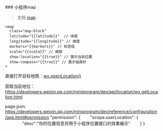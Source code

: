 ﻿﻿﻿### 小程序map

> 文档 ﻿[map](https://developers.weixin.qq.com/miniprogram/dev/component/map.html)

```
<map
  class="map-block"
  latitude="{{latitude}}"  // 纬度
  longitude="{{longitude}}" // 维度
  markers="{{markers}}" // 标签组
  scale="{{scale}}" // 缩放
  show-location="{{true}}" // 展示当前位置
  show-compass="{{true}}" // 展示指南针
>
```



直接打开目标地图：[wx.openLocation()](https://developers.weixin.qq.com/miniprogram/dev/api/location/wx.openLocation.html)

获取当前地位：https://developers.weixin.qq.com/miniprogram/dev/api/location/wx.getLocation.html

page.json: https://developers.weixin.qq.com/miniprogram/dev/reference/configuration/app.html#permission
"permission": {
　　"scope.userLocation": {
　　　　"desc":"你的位置信息将用于小程序位置接口的效果展示"
　　}
}